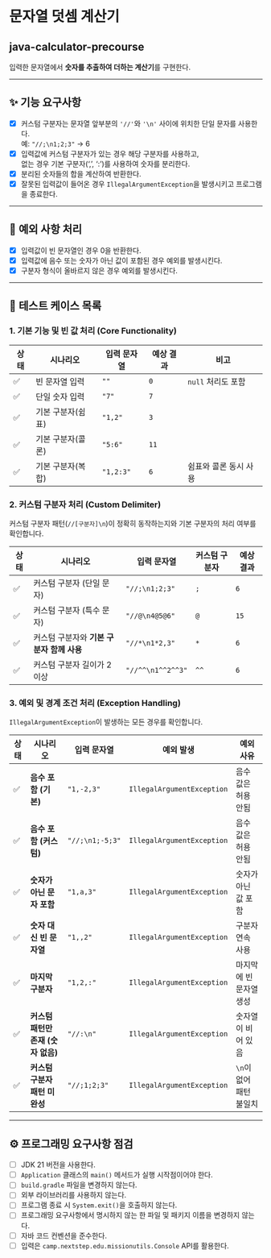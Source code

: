 # 문자열 덧셈 계산기
## java-calculator-precourse

입력한 문자열에서 **숫자를 추출하여 더하는 계산기**를 구현한다.

---

## ✨ 기능 요구사항
- [x] 커스텀 구분자는 문자열 앞부분의 `'//'`와 `'\n'` 사이에 위치한 단일 문자를 사용한다.  
  예: `"//;\n1;2;3"` → 6
- [x] 입력값에 커스텀 구분자가 있는 경우 해당 구분자를 사용하고,  
  없는 경우 기본 구분자(‘,’, ‘:’)를 사용하여 숫자를 분리한다.
- [x] 분리된 숫자들의 합을 계산하여 반환한다.
- [x] 잘못된 입력값이 들어온 경우 `IllegalArgumentException`을 발생시키고 프로그램을 종료한다.

---

## 🚫 예외 사항 처리

- [x] 입력값이 빈 문자열인 경우 0을 반환한다.
- [x] 입력값에 음수 또는 숫자가 아닌 값이 포함된 경우 예외를 발생시킨다.
- [x] 구분자 형식이 올바르지 않은 경우 예외를 발생시킨다.

---
## 🧪 테스트 케이스 목록 

### 1. 기본 기능 및 빈 값 처리 (Core Functionality)

| 상태 | 시나리오       | 입력 문자열    | 예상 결과 | 비고            |
|----|------------|-----------|-------|---------------|
| ✅  | 빈 문자열 입력   | `""`      | `0`   | `null` 처리도 포함 |
| ✅  | 단일 숫자 입력   | `"7"`     | `7`   |               |
| ✅  | 기본 구분자(쉼표) | `"1,2"`   | `3`   |               |
| ✅  | 기본 구분자(콜론) | `"5:6"`   | `11`  |               |
| ✅  | 기본 구분자(복합) | `"1,2:3"` | `6`   | 쉼표와 콜론 동시 사용  |

### 2. 커스텀 구분자 처리 (Custom Delimiter)

커스텀 구분자 패턴(`//[구분자]\n`)이 정확히 동작하는지와 기본 구분자의 처리 여부를 확인합니다.

| 상태 | 시나리오                      | 입력 문자열            | 커스텀 구분자 | 예상 결과 |
|----|---------------------------|-------------------|---------|-------|
| ✅  | 커스텀 구분자 (단일 문자)           | `"//;\n1;2;3"`    | `;`     | `6`   |
| ✅  | 커스텀 구분자 (특수 문자)           | `"//@\n4@5@6"`    | `@`     | `15`  |
| ✅  | 커스텀 구분자와 **기본 구분자 함께 사용** | `"//*\n1*2,3"`    | `*`     | `6`   |
| ✅  | 커스텀 구분자 길이가 2이상           | `"//^^\n1^^2^^3"` | `^^`    | `6`   |


### 3. 예외 및 경계 조건 처리 (Exception Handling)

`IllegalArgumentException`이 발생하는 모든 경우를 확인합니다.

| 상태  | 시나리오                   | 입력 문자열          | 예외 발생                      | 예외 사유           |
|-----|------------------------|-----------------|----------------------------|-----------------|
| ✅   | **음수 포함 (기본)**         | `"1,-2,3"`      | `IllegalArgumentException` | 음수 값은 허용 안됨     |
| ✅   | **음수 포함 (커스텀)**        | `"//;\n1;-5;3"` | `IllegalArgumentException` | 음수 값은 허용 안됨     |
| ✅   | **숫자가 아닌 문자 포함**       | `"1,a,3"`       | `IllegalArgumentException` | 숫자가 아닌 값 포함     |
| ✅   | **숫자 대신 빈 문자열**        | `"1,,2"`        | `IllegalArgumentException` | 구분자 연속 사용       |
| ✅   | **마지막 구분자**            | `"1,2,:"`       | `IllegalArgumentException` | 마지막에 빈 문자열 생성   |
| ✅   | **커스텀 패턴만 존재 (숫자 없음)** | `"//:\n"`       | `IllegalArgumentException` | 숫자열이 비어 있음      |
| ✅   | **커스텀 구분자 패턴 미완성**     | `"//;1;2;3"`    | `IllegalArgumentException` | `\n`이 없어 패턴 불일치 |

---

## ⚙️ 프로그래밍 요구사항 점검

- [ ] JDK 21 버전을 사용한다.
- [ ] `Application` 클래스의 `main()` 메서드가 실행 시작점이어야 한다.
- [ ] `build.gradle` 파일을 변경하지 않는다.
- [ ] 외부 라이브러리를 사용하지 않는다.
- [ ] 프로그램 종료 시 `System.exit()`을 호출하지 않는다.
- [ ] 프로그래밍 요구사항에서 명시하지 않는 한 파일 및 패키지 이름을 변경하지 않는다.
- [ ] 자바 코드 컨벤션을 준수한다.
- [ ] 입력은 `camp.nextstep.edu.missionutils.Console` API를 활용한다.
